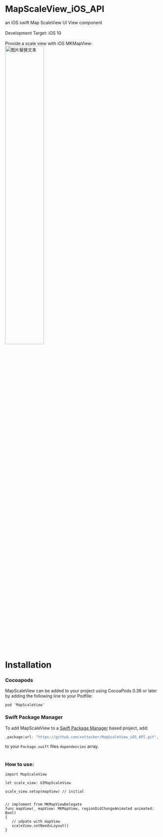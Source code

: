 # MapScaleView_iOS_API

an iOS swift Map ScaleView UI View component 
<br><br>
Development Target: iOS 10
<br><br>
Provide a scale view with iOS MKMapView:<br>
<img src="/rm_res/cut1.png" alt="图片替换文本" width="50%" height="50%" align="bottom" /><br><br>


# Installation

### Cocoapods
MapScaleView can be added to your project using CocoaPods 0.36 or later by adding the following line to your Podfile:
```
pod 'MapScaleView'
```

### Swift Package Manager
To add MapScaleView to a [Swift Package Manager](https://swift.org/package-manager/) based project, add:

```swift
.package(url: "https://github.com/xattacker/MapScaleView_iOS_API.git", .upToNextMajor(from: "1.1.0")),
```
to your `Package.swift` files `dependencies` array.
<br><br>

### How to use:

```
import MapScaleView

let scale_view: UIMapScaleView

scale_view.setup(mapView) // initial 


// implement from MKMapViewDelegate
func mapView(_ mapView: MKMapView, regionDidChangeAnimated animated: Bool)
{
   // udpate with mapView
   scaleView.setNeedsLayout()
}
```
